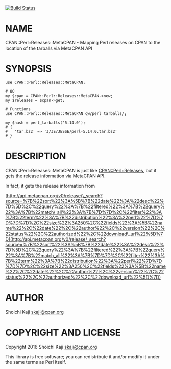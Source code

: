[![Build Status](https://travis-ci.org/skaji/CPAN-Perl-Releases-MetaCPAN.svg?branch=master)](https://travis-ci.org/skaji/CPAN-Perl-Releases-MetaCPAN)

# NAME

CPAN::Perl::Releases::MetaCPAN - Mapping Perl releases on CPAN to the location of the tarballs via MetaCPAN API

# SYNOPSIS

    use CPAN::Perl::Releases::MetaCPAN;

    # OO
    my $cpan = CPAN::Perl::Releases::MetaCPAN->new;
    my $releases = $cpan->get;

    # Functions
    use CPAN::Perl::Releases::MetaCPAN qw/perl_tarballs/;

    my $hash = perl_tarballs('5.14.0');
    # {
    #   'tar.bz2' => 'J/JE/JESSE/perl-5.14.0.tar.bz2'
    # }

# DESCRIPTION

CPAN::Perl::Releases::MetaCPAN is just like [CPAN::Perl::Releases](https://metacpan.org/pod/CPAN::Perl::Releases),
but it gets the release information via MetaCPAN API.

In fact, it gets the release information from

[http://api.metacpan.org/v0/release/\_search?source=%7B%22sort%22%3A%5B%7B%22date%22%3A%22desc%22%7D%5D%2C%22query%22%3A%7B%22filtered%22%3A%7B%22query%22%3A%7B%22match\_all%22%3A%7B%7D%7D%2C%22filter%22%3A%7B%22term%22%3A%7B%22distribution%22%3A%22perl%22%7D%7D%7D%7D%2C%22size%22%3A250%2C%22fields%22%3A%5B%22name%22%2C%22date%22%2C%22author%22%2C%22version%22%2C%22status%22%2C%22authorized%22%2C%22download\_url%22%5D%7D](http://api.metacpan.org/v0/release/_search?source=%7B%22sort%22%3A%5B%7B%22date%22%3A%22desc%22%7D%5D%2C%22query%22%3A%7B%22filtered%22%3A%7B%22query%22%3A%7B%22match_all%22%3A%7B%7D%7D%2C%22filter%22%3A%7B%22term%22%3A%7B%22distribution%22%3A%22perl%22%7D%7D%7D%7D%2C%22size%22%3A250%2C%22fields%22%3A%5B%22name%22%2C%22date%22%2C%22author%22%2C%22version%22%2C%22status%22%2C%22authorized%22%2C%22download_url%22%5D%7D)

# AUTHOR

Shoichi Kaji <skaji@cpan.org>

# COPYRIGHT AND LICENSE

Copyright 2016 Shoichi Kaji <skaji@cpan.org>

This library is free software; you can redistribute it and/or modify
it under the same terms as Perl itself.

